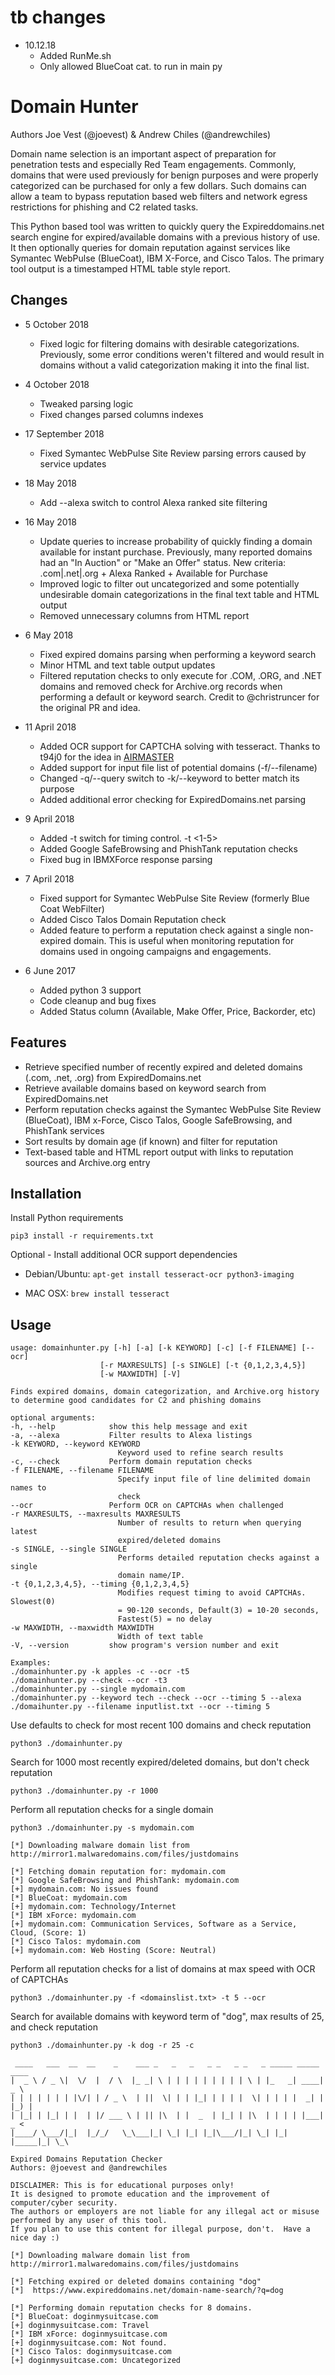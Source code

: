 # tb changes

- 10.12.18
    + Added RunMe.sh
    + Only allowed BlueCoat cat. to run in main py           

# Domain Hunter

Authors Joe Vest (@joevest) & Andrew Chiles (@andrewchiles)

Domain name selection is an important aspect of preparation for penetration tests and especially Red Team engagements. Commonly, domains that were used previously for benign purposes and were properly categorized can be purchased for only a few dollars. Such domains can allow a team to bypass reputation based web filters and network egress restrictions for phishing and C2 related tasks. 

This Python based tool was written to quickly query the Expireddomains.net search engine for expired/available domains with a previous history of use. It then optionally queries for domain reputation against services like Symantec WebPulse (BlueCoat), IBM X-Force, and Cisco Talos. The primary tool output is a timestamped HTML table style report.

## Changes

- 5 October 2018
   + Fixed logic for filtering domains with desirable categorizations. Previously, some error conditions weren't filtered and would result in domains without a valid categorization making it into the final list.

- 4 October 2018
   + Tweaked parsing logic
   + Fixed changes parsed columns indexes

- 17 September 2018
    + Fixed Symantec WebPulse Site Review parsing errors caused by service updates

- 18 May 2018
    + Add --alexa switch to control Alexa ranked site filtering

- 16 May 2018
    + Update queries to increase probability of quickly finding a domain available for instant purchase. Previously, many reported domains had an "In Auction" or "Make an Offer" status. New criteria: .com|.net|.org + Alexa Ranked + Available for Purchase
    + Improved logic to filter out uncategorized and some potentially undesirable domain categorizations in the final text table and HTML output
    + Removed unnecessary columns from HTML report

- 6 May 2018
    + Fixed expired domains parsing when performing a keyword search
    + Minor HTML and text table output updates
    + Filtered reputation checks to only execute for .COM, .ORG, and .NET domains and removed check for Archive.org records when performing a default or keyword search. Credit to @christruncer for the original PR and idea.

- 11 April 2018
    + Added OCR support for CAPTCHA solving with tesseract. Thanks to t94j0 for the idea in [AIRMASTER](https://github.com/t94j0/AIRMASTER)  
    + Added support for input file list of potential domains (-f/--filename)
    + Changed -q/--query switch to -k/--keyword to better match its purpose
    + Added additional error checking for ExpiredDomains.net parsing

- 9 April 2018
    + Added -t switch for timing control. -t <1-5>
    + Added Google SafeBrowsing and PhishTank reputation checks
    + Fixed bug in IBMXForce response parsing

- 7 April 2018
    + Fixed support for Symantec WebPulse Site Review (formerly Blue Coat WebFilter)
    + Added Cisco Talos Domain Reputation check
    + Added feature to perform a reputation check against a single non-expired domain. This is useful when monitoring reputation for domains used in ongoing campaigns and engagements.

- 6 June 2017
    + Added python 3 support
    + Code cleanup and bug fixes
    + Added Status column (Available, Make Offer, Price, Backorder, etc)

## Features

- Retrieve specified number of recently expired and deleted domains (.com, .net, .org) from ExpiredDomains.net
- Retrieve available domains based on keyword search from ExpiredDomains.net
- Perform reputation checks against the Symantec WebPulse Site Review (BlueCoat), IBM x-Force, Cisco Talos, Google SafeBrowsing, and PhishTank services
- Sort results by domain age (if known) and filter for reputation
- Text-based table and HTML report output with links to reputation sources and Archive.org entry

## Installation

Install Python requirements

    pip3 install -r requirements.txt
    
Optional - Install additional OCR support dependencies

- Debian/Ubuntu: `apt-get install tesseract-ocr python3-imaging`

- MAC OSX: `brew install tesseract`

## Usage

    usage: domainhunter.py [-h] [-a] [-k KEYWORD] [-c] [-f FILENAME] [--ocr]
                        [-r MAXRESULTS] [-s SINGLE] [-t {0,1,2,3,4,5}]
                        [-w MAXWIDTH] [-V]

    Finds expired domains, domain categorization, and Archive.org history to determine good candidates for C2 and phishing domains

    optional arguments:
    -h, --help            show this help message and exit
    -a, --alexa           Filter results to Alexa listings
    -k KEYWORD, --keyword KEYWORD
                            Keyword used to refine search results
    -c, --check           Perform domain reputation checks
    -f FILENAME, --filename FILENAME
                            Specify input file of line delimited domain names to
                            check
    --ocr                 Perform OCR on CAPTCHAs when challenged
    -r MAXRESULTS, --maxresults MAXRESULTS
                            Number of results to return when querying latest
                            expired/deleted domains
    -s SINGLE, --single SINGLE
                            Performs detailed reputation checks against a single
                            domain name/IP.
    -t {0,1,2,3,4,5}, --timing {0,1,2,3,4,5}
                            Modifies request timing to avoid CAPTCHAs. Slowest(0)
                            = 90-120 seconds, Default(3) = 10-20 seconds,
                            Fastest(5) = no delay
    -w MAXWIDTH, --maxwidth MAXWIDTH
                            Width of text table
    -V, --version         show program's version number and exit

    Examples:
    ./domainhunter.py -k apples -c --ocr -t5
    ./domainhunter.py --check --ocr -t3
    ./domainhunter.py --single mydomain.com
    ./domainhunter.py --keyword tech --check --ocr --timing 5 --alexa
    ./domaihunter.py --filename inputlist.txt --ocr --timing 5

Use defaults to check for most recent 100 domains and check reputation
    
    python3 ./domainhunter.py

Search for 1000 most recently expired/deleted domains, but don't check reputation

    python3 ./domainhunter.py -r 1000

Perform all reputation checks for a single domain

    python3 ./domainhunter.py -s mydomain.com

    [*] Downloading malware domain list from http://mirror1.malwaredomains.com/files/justdomains

    [*] Fetching domain reputation for: mydomain.com
    [*] Google SafeBrowsing and PhishTank: mydomain.com
    [+] mydomain.com: No issues found
    [*] BlueCoat: mydomain.com
    [+] mydomain.com: Technology/Internet
    [*] IBM xForce: mydomain.com
    [+] mydomain.com: Communication Services, Software as a Service, Cloud, (Score: 1)
    [*] Cisco Talos: mydomain.com
    [+] mydomain.com: Web Hosting (Score: Neutral)

Perform all reputation checks for a list of domains at max speed with OCR of CAPTCHAs

    python3 ./domainhunter.py -f <domainslist.txt> -t 5 --ocr

Search for available domains with keyword term of "dog", max results of 25, and check reputation
    
    python3 ./domainhunter.py -k dog -r 25 -c

     ____   ___  __  __    _    ___ _   _   _   _ _   _ _   _ _____ _____ ____
    |  _ \ / _ \|  \/  |  / \  |_ _| \ | | | | | | | | | \ | |_   _| ____|  _ \
    | | | | | | | |\/| | / _ \  | ||  \| | | |_| | | | |  \| | | | |  _| | |_) |
    | |_| | |_| | |  | |/ ___ \ | || |\  | |  _  | |_| | |\  | | | | |___|  _ <
    |____/ \___/|_|  |_/_/   \_\___|_| \_| |_| |_|\___/|_| \_| |_| |_____|_| \_\

    Expired Domains Reputation Checker
    Authors: @joevest and @andrewchiles

    DISCLAIMER: This is for educational purposes only!
    It is designed to promote education and the improvement of computer/cyber security.
    The authors or employers are not liable for any illegal act or misuse performed by any user of this tool.
    If you plan to use this content for illegal purpose, don't.  Have a nice day :)

    [*] Downloading malware domain list from http://mirror1.malwaredomains.com/files/justdomains

    [*] Fetching expired or deleted domains containing "dog"
    [*]  https://www.expireddomains.net/domain-name-search/?q=dog

    [*] Performing domain reputation checks for 8 domains.
    [*] BlueCoat: doginmysuitcase.com
    [+] doginmysuitcase.com: Travel
    [*] IBM xForce: doginmysuitcase.com
    [+] doginmysuitcase.com: Not found.
    [*] Cisco Talos: doginmysuitcase.com
    [+] doginmysuitcase.com: Uncategorized
